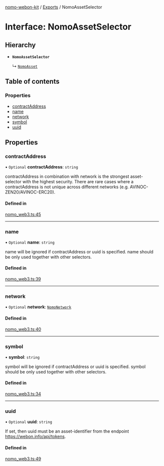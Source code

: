 [nomo-webon-kit](../README.md) / [Exports](../modules.md) / NomoAssetSelector

# Interface: NomoAssetSelector

## Hierarchy

- **`NomoAssetSelector`**

  ↳ [`NomoAsset`](NomoAsset.md)

## Table of contents

### Properties

- [contractAddress](NomoAssetSelector.md#contractaddress)
- [name](NomoAssetSelector.md#name)
- [network](NomoAssetSelector.md#network)
- [symbol](NomoAssetSelector.md#symbol)
- [uuid](NomoAssetSelector.md#uuid)

## Properties

### contractAddress

• `Optional` **contractAddress**: `string`

contractAddress in combination with network is the strongest asset-selector with the highest security.
There are rare cases where a contractAddress is not unique across different networks (e.g. AVINOC-ZEN20/AVINOC-ERC20).

#### Defined in

[nomo_web3.ts:45](https://github.com/nomo-app/nomo-webon-kit/blob/c91383b/nomo-webon-kit/src/nomo_web3.ts#L45)

___

### name

• `Optional` **name**: `string`

name will be ignored if contractAddress or uuid is specified.
name should be only used together with other selectors.

#### Defined in

[nomo_web3.ts:39](https://github.com/nomo-app/nomo-webon-kit/blob/c91383b/nomo-webon-kit/src/nomo_web3.ts#L39)

___

### network

• `Optional` **network**: [`NomoNetwork`](../modules.md#nomonetwork)

#### Defined in

[nomo_web3.ts:40](https://github.com/nomo-app/nomo-webon-kit/blob/c91383b/nomo-webon-kit/src/nomo_web3.ts#L40)

___

### symbol

• **symbol**: `string`

symbol will be ignored if contractAddress or uuid is specified.
symbol should be only used together with other selectors.

#### Defined in

[nomo_web3.ts:34](https://github.com/nomo-app/nomo-webon-kit/blob/c91383b/nomo-webon-kit/src/nomo_web3.ts#L34)

___

### uuid

• `Optional` **uuid**: `string`

If set, then uuid must be an asset-identifier from the endpoint https://webon.info/api/tokens.

#### Defined in

[nomo_web3.ts:49](https://github.com/nomo-app/nomo-webon-kit/blob/c91383b/nomo-webon-kit/src/nomo_web3.ts#L49)
